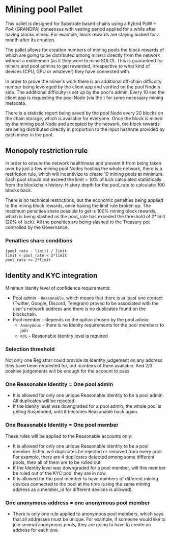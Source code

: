 # Mining pool Pallet

This pallet is designed for Substrate based chains using a hybrid PoW + PoA (GRANDPA) consensus with vesting period applied for a while after having blocks mined.
For example, block rewards are staying locked for a month after its creation. 

The pallet allows for creation numbers of mining pools the block rewards of which are going to be distributed among miners directly from the network without a middlemen 
(as if they were to mine SOLO). This is guaranteed for miners and pool admins to get rewarded, irrespective to what kind of devices (CPU, GPU or whatever) they have connected with.

In order to prove the miner's work there is an additional off-chain difficulty number being leveraged by the client app [](https://github.com/iogoods/iopass3d-pool) and verified on the pool Node's side. The additional 
difficulty is set up by the pool's admin. Every 10 sec the client app is requesting the pool Node (via the [](https://github.com/iogoods/io/wiki/RPC-API-mining-pool-interaction)) for some necessary mining metadata.

There is a statistic report being saved by the pool Node every 20 blocks on the chain storage, which is available for everyone. Once the block is mined by the mining pool Node and accepted by the network, the block rewards are being 
distributed directly in proportion to the input hashrate provided by each miner in the pool.

## Monopoly restriction rule 
In order to ensure the network healthiness and prevent it from being taken over by just a few mining pool Nodes hosting the whole network, there is a restriction rule, which will incentivize to create 10 mining pools at minimum. 
Each pool should not exceed the limit = 10% of luck calculated statistically from the blockchain history. History depth for the pool_rate to calculate: 100 blocks back. 

There is no technical restrictions, but the economic penalties being applied to the minng block rewards, once having the limit rule broken up. The maximum penalties share possible to get is 100% mining block rewards, which is being 
slashed as the pool_rate has exceded the threshold of 2*limit (20% of luck). All the penalties are being slashed to the Treasury pot controlled by the Governance. 

### Penalties share conditions

```pool_rate <= limit
(pool_rate - limit) / limit
limit < pool_rate < 2*limit
pool_rate >= 2*limit
```

## Identity and KYC integration
Minimun Idenity level of confidence requirements: 
- Pool admin - `Reasonable`, which means that there is at least one contact (Twitter, Google, Discord, Telegram) proved to be associated with the user's network address and there is no duplicates found on the blockchain.
- Pool member - depends on the option chosen by the pool admin: 
  - `Anonymous` - there is no Idenity requirements for the pool members to join
  - `KYC` - Reasonable Identity level is required

### Selection threshold
Not only one Registrar could provide its Identity judgement on any address they have been requested for, but numbers of them available. And 2/3 positive judgements will be enough for the account to pass. 

### One Reasonable Identity = One pool admin
- It is allowed for only one unique Reasonable Identity to be a pool admin. All duplicates will be rejected.
- If the Idenity level was downgraded for a pool admin, the whole pool is geting Suspended, until it becomes Reasonable back again.

### One Reasonable Identity = One pool member
These rules will be applied to the Reasonable accounts only: 
- It is allowed for only one unique Reasonable Identity to be a pool member. Either, will duplicates be rejected or removed from every pool. For example, there are 4 duplicates detected among some different pools, then all of them are to be rulled out.
- If the Identity level was downgraded for a pool member, will this member be ruled out of the KYC pool they are in now.
- It is allowed for the pool member to have numbers of different mining devices connected to the pool at the time (using the same mining address as a member_id for different devices is allowed).

### One anonymous address = one anonymous pool member
- There is only one rule applied to anonymous pool members, which says that all addresses must be unique. For example, if someone would like to join several anonymous pools, they are going to have to create an address for each one. 

